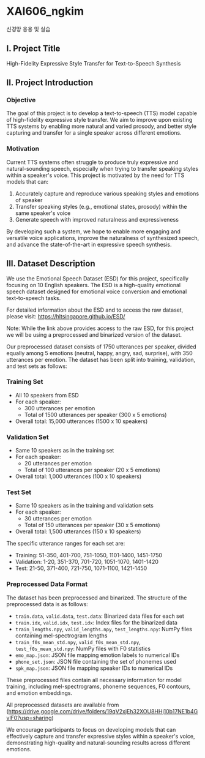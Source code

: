 # XAI606_ngkim
신경망 응용 및 실습 
## I. Project Title

High-Fidelity Expressive Style Transfer for Text-to-Speech Synthesis

## II. Project Introduction

### Objective

The goal of this project is to develop a text-to-speech (TTS) model capable of high-fidelity expressive style transfer.
We aim to improve upon existing TTS systems by enabling more natural and varied prosody, and better style capturing and transfer for a single speaker across different emotions.

### Motivation

Current TTS systems often struggle to produce truly expressive and natural-sounding speech, especially when trying to transfer speaking styles within a speaker's voice. This project is motivated by the need for TTS models that can:

1. Accurately capture and reproduce various speaking styles and emotions of speaker
2. Transfer speaking styles (e.g., emotional states, prosody) within the same speaker's voice
3. Generate speech with improved naturalness and expressiveness

By developing such a system, we hope to enable more engaging and versatile voice applications, improve the naturalness of synthesized speech, and advance the state-of-the-art in expressive speech synthesis.

## III. Dataset Description

We use the Emotional Speech Dataset (ESD) for this project, specifically focusing on 10 English speakers. 
The ESD is a high-quality emotional speech dataset designed for emotional voice conversion and emotional text-to-speech tasks. 

For detailed information about the ESD and to access the raw dataset, please visit:
https://hltsingapore.github.io/ESD/

Note: While the link above provides access to the raw ESD, for this project we will be using a preprocessed and binarized version of the dataset.

Our preprocessed dataset consists of 1750 utterances per speaker, divided equally among 5 emotions (neutral, happy, angry, sad, surprise), with 350 utterances per emotion. The dataset has been split into training, validation, and test sets as follows:

### Training Set
- All 10 speakers from ESD
- For each speaker:
  - 300 utterances per emotion
  - Total of 1500 utterances per speaker (300 x 5 emotions)
- Overall total: 15,000 utterances (1500 x 10 speakers)

### Validation Set
- Same 10 speakers as in the training set
- For each speaker:
  - 20 utterances per emotion
  - Total of 100 utterances per speaker (20 x 5 emotions)
- Overall total: 1,000 utterances (100 x 10 speakers)

### Test Set
- Same 10 speakers as in the training and validation sets
- For each speaker:
  - 30 utterances per emotion
  - Total of 150 utterances per speaker (30 x 5 emotions)
- Overall total: 1,500 utterances (150 x 10 speakers)

The specific utterance ranges for each set are:

- Training: 51-350, 401-700, 751-1050, 1101-1400, 1451-1750
- Validation: 1-20, 351-370, 701-720, 1051-1070, 1401-1420
- Test: 21-50, 371-400, 721-750, 1071-1100, 1421-1450

### Preprocessed Data Format

The dataset has been preprocessed and binarized. The structure of the preprocessed data is as follows:

- `train.data`, `valid.data`, `test.data`: Binarized data files for each set
- `train.idx`, `valid.idx`, `test.idx`: Index files for the binarized data
- `train_lengths.npy`, `valid_lengths.npy`, `test_lengths.npy`: NumPy files containing mel-spectrogram lengths
- `train_f0s_mean_std.npy`, `valid_f0s_mean_std.npy`, `test_f0s_mean_std.npy`: NumPy files with F0 statistics
- `emo_map.json`: JSON file mapping emotion labels to numerical IDs
- `phone_set.json`: JSON file containing the set of phonemes used
- `spk_map.json`: JSON file mapping speaker IDs to numerical IDs

These preprocessed files contain all necessary information for model training, including mel-spectrograms, phoneme sequences, F0 contours, and emotion embeddings.

All preprocessed datasets are available from (https://drive.google.com/drive/folders/19qV2xjEh32XOU8HHj10b17NE1b4GvlF0?usp=sharing)

We encourage participants to focus on developing models that can effectively capture and transfer expressive styles within a speaker's voice, demonstrating high-quality and natural-sounding results across different emotions.
